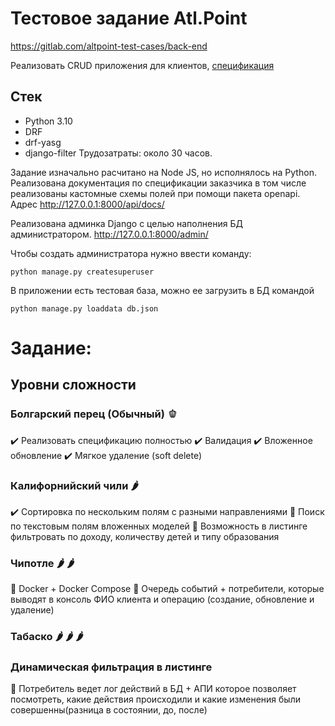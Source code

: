 # Тестовое задание Atl.Point
https://gitlab.com/altpoint-test-cases/back-end

Реализовать CRUD приложения для клиентов, [спецификация](https://gitlab.com/altpoint-test-cases/back-end/-/blob/main/openapi.yaml)

## Стек

- Python 3.10
- DRF
- drf-yasg
- django-filter
Трудозатраты: около 30 часов.

Задание изначально расчитано на Node JS, но исполнялось на Python.
Реализована документация по спецификации заказчика в том числе реализованы кастомные схемы полей при помощи пакета openapi. Адрес
http://127.0.0.1:8000/api/docs/

Реализована админка Django с целью наполнения БД администратором.
http://127.0.0.1:8000/admin/


Чтобы создать администратора нужно ввести команду:
```
python manage.py createsuperuser
```

В приложении есть тестовая база, можно ее загрузить в БД командой
```
python manage.py loaddata db.json
```

# Задание:
## Уровни сложности

### Болгарский перец (Обычный) 🫑

✔️ Реализовать спецификацию полностью
✔️ Валидация
✔️ Вложенное обновление
✔️ Мягкое удаление (soft delete)


### Калифорнийский чили 🌶


✔️ Сортировка по нескольким полям с разными направлениями
🔲 Поиск по текстовым полям вложенных моделей
🔲 Возможность в листинге фильтровать по доходу, количеству детей и типу образования


### Чипотле 🌶 🌶


🔲 Docker + Docker Compose
🔲 Очередь событий + потребители, которые выводят в консоль ФИО клиента и операцию (создание, обновление и удаление)


### Табаско 🌶 🌶 🌶


### Динамическая фильтрация в листинге
🔲 Потребитель ведет лог действий в БД + АПИ которое позволяет посмотреть, какие действия происходили и какие изменения были совершенны(разница в состоянии, до, после)
